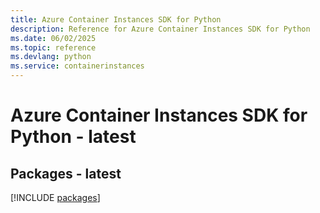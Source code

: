 ```yaml
---
title: Azure Container Instances SDK for Python
description: Reference for Azure Container Instances SDK for Python
ms.date: 06/02/2025
ms.topic: reference
ms.devlang: python
ms.service: containerinstances
---
```

# Azure Container Instances SDK for Python - latest
## Packages - latest
[!INCLUDE [packages](container-instances-index.md)]